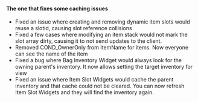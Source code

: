 #### The one that fixes some caching issues

* Fixed an issue where creating and removing dynamic item slots would reuse a slotid, causing slot reference collisions
* Fixed a few cases where modifying an item stack would not mark the slot array dirty, causing it to not send updates to the client.  
* Removed COND_OwnerOnly from ItemName for items.  Now everyone can see the name of the item
* Fixed a bug where Bag Inventory Widget would always look for the owning parent's inventory.  It now allows setting the target inventory for view
* Fixed an issue where Item Slot Widgets would cache the parent inventory and that cache could not be cleared.  You can now refresh Item Slot Widgets and they will find the inventory again.  